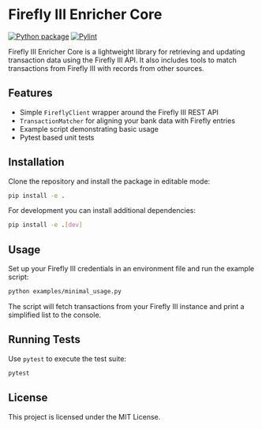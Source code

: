# Firefly III Enricher Core
[![Python package](https://github.com/wini83/fireflyiii-enricher-core/actions/workflows/python-package.yml/badge.svg)](https://github.com/wini83/fireflyiii-enricher-core/actions/workflows/python-package.yml) [![Pylint](https://github.com/wini83/fireflyiii-enricher-core/actions/workflows/pylint.yml/badge.svg)](https://github.com/wini83/fireflyiii-enricher-core/actions/workflows/pylint.yml)

Firefly III Enricher Core is a lightweight library for retrieving and updating
transaction data using the Firefly III API. It also includes tools to match
transactions from Firefly III with records from other sources.

## Features

- Simple `FireflyClient` wrapper around the Firefly III REST API
- `TransactionMatcher` for aligning your bank data with Firefly entries
- Example script demonstrating basic usage
- Pytest based unit tests

## Installation

Clone the repository and install the package in editable mode:

```bash
pip install -e .
```

For development you can install additional dependencies:

```bash
pip install -e .[dev]
```

## Usage

Set up your Firefly III credentials in an environment file and run the example
script:

```bash
python examples/minimal_usage.py
```

The script will fetch transactions from your Firefly III instance and print a
simplified list to the console.

## Running Tests

Use `pytest` to execute the test suite:

```bash
pytest
```

## License

This project is licensed under the MIT License.
